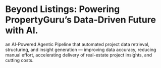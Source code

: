 # Beyond Listings: Powering PropertyGuru’s Data-Driven Future with AI.
an AI-Powered Agentic Pipeline that automated project data retrieval, structuring, and insight generation — improving data accuracy, reducing manual effort, accelerating delivery of real-estate project insights, and cutting costs.
